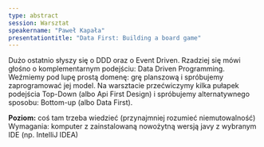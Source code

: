 ```yaml
---
type: abstract
session: Warsztat
speakername: "Paweł Kapała"
presentationtitle: "Data First: Building a board game"
---
```

Dużo ostatnio słyszy się o DDD oraz o Event Driven. Rzadziej się mówi głośno o komplementarnym podejściu: Data Driven Programming.
Weźmiemy pod lupę prostą domenę: grę planszową i spróbujemy zaprogramować jej model.
Na warsztacie przećwiczymy kilka pułapek podejścia Top-Down (albo Api First Design) i spróbujemy alternatywnego sposobu: Bottom-up (albo Data First).

**Poziom:** coś tam trzeba wiedzieć (przynajmniej rozumieć niemutowalność)
Wymagania: komputer z zainstalowaną nowożytną wersją javy z wybranym IDE (np. IntelliJ IDEA)